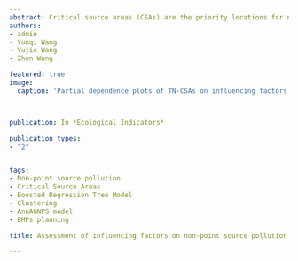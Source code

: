 ```yaml
---
abstract: Critical source areas (CSAs) are the priority locations for non-point source pollution (NPSP) control, and their spatial distribution is influenced by NPSP influencing factors. Therefore, identifying CSAs and the dominant NPSP influencing factors are important for NPSP research and control, while there is limited discussion in quantifying the nonlinear relationships between factors and the excessive pollutant loads in CSAs. In this study, CSAs were first identified based on the pollutant loads simulated by the AnnAGNPS model in a typical agricultural watershed in Three Gorges Reservoir region, and eight factors associated with the NPSP generation and transport processes were selected as the NPSP influencing factors. The boosted regression tree model was applied to quantify the contribution rate of each factor and the partial dependence plots were developed to visualize the non-linear relationships and the thresholds between factors and TN/TP loads in CSAs. Results revealed that land use has the largest contribution rate (37.35%) on TN-CSAs, followed by nitrogenous fertilizer (36.93%), and soil type (17.59%), while for TP-CSAs, phosphorus fertilizer (57.83%) ranked first in contribution rate, followed by land use type (25.03%) and soil type (13.70%). The sloping farmland and orchards, as well as certain soil types are positively correlated with CSAs, and TN/TP loads respond positively with increasing factor values before thresholds. In addition, the preliminary step of BMPs (Best Management Practices) planning was conducted based on the study results to select suitable BMPs with high ecological effectiveness. In general, this study identified the dominant NPSP influencing factor on CSAs, as well as the non-linear relationships and thresholds associated with the pollutant loads trends that managers should be aware of, which contribute to an in-depth understanding of NPSP mechanism and provide insights for NPSP control.
authors:
- admin
- Yunqi Wang
- Yujie Wang
- Zhen Wang

featured: true
image:
  caption: 'Partial dependence plots of TN-CSAs on influencing factors'



publication: In *Ecological Indicators*

publication_types:
- "2"


tags:
- Non-point source pollution
- Critical Source Areas
- Boosted Regression Tree Model
- Clustering
- AnnAGNPS model
- BMPs planning

title: Assessment of influencing factors on non-point source pollution critical source areas in an agricultural watershed (Revision submitted to journal)

---
```


